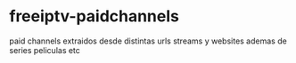 # freeiptv-paidchannels
paid channels extraidos  desde distintas urls  streams y websites ademas de series peliculas etc
